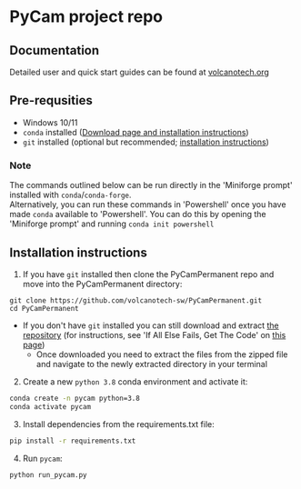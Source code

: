 # PyCam project repo

## Documentation

Detailed user and quick start guides can be found at [volcanotech.org](https://www.volcanotech.org/software.html)  

## Pre-requsities

- Windows 10/11
- `conda` installed ([Download page and installation instructions](https://conda-forge.org/download/))
- `git` installed (optional but recommended; [installation instructions](https://git-scm.com/book/en/v2/Getting-Started-Installing-Git))

### Note

The commands outlined below can be run directly in the 'Miniforge prompt' installed with `conda`/`conda-forge`.  
Alternatively, you can run these commands in 'Powershell' once you have made `conda` available to 'Powershell'. You can do this by opening the 'Miniforge prompt' and running `conda init powershell`

## Installation instructions

1. If you have `git` installed then clone the PyCamPermanent repo and move into the PyCamPermanent directory:
```
git clone https://github.com/volcanotech-sw/PyCamPermanent.git
cd PyCamPermanent
```

- If you don't have `git` installed you can still download and extract [the repository](https://github.com/ubdbra001/PyCamPermanent/tree/standalone) (for instructions, see 'If All Else Fails, Get The Code' on [this page](https://www.howtogeek.com/827348/how-to-download-files-from-github/))
  - Once downloaded you need to extract the files from the zipped file and navigate to the newly extracted directory in your terminal

2. Create a new `python 3.8` conda environment and activate it:

```sh
conda create -n pycam python=3.8
conda activate pycam
```

3. Install dependencies from the requirements.txt file:

```sh
pip install -r requirements.txt
```

4. Run `pycam`:

```sh
python run_pycam.py
```

